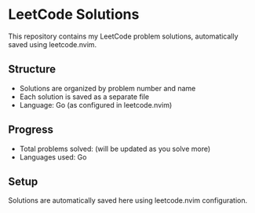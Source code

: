 # LeetCode Solutions

This repository contains my LeetCode problem solutions, automatically saved using leetcode.nvim.

## Structure
- Solutions are organized by problem number and name
- Each solution is saved as a separate file
- Language: Go (as configured in leetcode.nvim)

## Progress
- Total problems solved: (will be updated as you solve more)
- Languages used: Go

## Setup
Solutions are automatically saved here using leetcode.nvim configuration.
